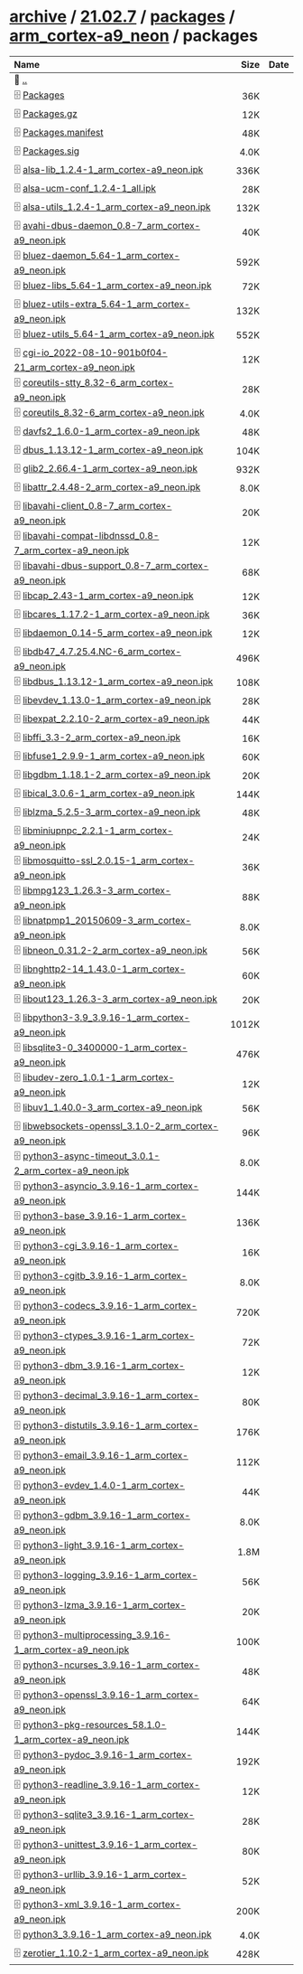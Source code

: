 ---
---

# [archive](/archive/) / [21.02.7](/archive/21.02.7/) / [packages](/archive/21.02.7/packages/) / [arm_cortex-a9_neon](/archive/21.02.7/packages/arm_cortex-a9_neon/) / packages


| Name | Size | Date |
|:---|---:|---|
| 📁 [..](../) | | |
| 🗄️ [Packages](./Packages) | 36K | |
| 🗄️ [Packages.gz](./Packages.gz) | 12K | |
| 🗄️ [Packages.manifest](./Packages.manifest) | 48K | |
| 🗄️ [Packages.sig](./Packages.sig) | 4.0K | |
| 🗄️ [alsa-lib_1.2.4-1_arm_cortex-a9_neon.ipk](./alsa-lib_1.2.4-1_arm_cortex-a9_neon.ipk) | 336K | |
| 🗄️ [alsa-ucm-conf_1.2.4-1_all.ipk](./alsa-ucm-conf_1.2.4-1_all.ipk) | 28K | |
| 🗄️ [alsa-utils_1.2.4-1_arm_cortex-a9_neon.ipk](./alsa-utils_1.2.4-1_arm_cortex-a9_neon.ipk) | 132K | |
| 🗄️ [avahi-dbus-daemon_0.8-7_arm_cortex-a9_neon.ipk](./avahi-dbus-daemon_0.8-7_arm_cortex-a9_neon.ipk) | 40K | |
| 🗄️ [bluez-daemon_5.64-1_arm_cortex-a9_neon.ipk](./bluez-daemon_5.64-1_arm_cortex-a9_neon.ipk) | 592K | |
| 🗄️ [bluez-libs_5.64-1_arm_cortex-a9_neon.ipk](./bluez-libs_5.64-1_arm_cortex-a9_neon.ipk) | 72K | |
| 🗄️ [bluez-utils-extra_5.64-1_arm_cortex-a9_neon.ipk](./bluez-utils-extra_5.64-1_arm_cortex-a9_neon.ipk) | 132K | |
| 🗄️ [bluez-utils_5.64-1_arm_cortex-a9_neon.ipk](./bluez-utils_5.64-1_arm_cortex-a9_neon.ipk) | 552K | |
| 🗄️ [cgi-io_2022-08-10-901b0f04-21_arm_cortex-a9_neon.ipk](./cgi-io_2022-08-10-901b0f04-21_arm_cortex-a9_neon.ipk) | 12K | |
| 🗄️ [coreutils-stty_8.32-6_arm_cortex-a9_neon.ipk](./coreutils-stty_8.32-6_arm_cortex-a9_neon.ipk) | 28K | |
| 🗄️ [coreutils_8.32-6_arm_cortex-a9_neon.ipk](./coreutils_8.32-6_arm_cortex-a9_neon.ipk) | 4.0K | |
| 🗄️ [davfs2_1.6.0-1_arm_cortex-a9_neon.ipk](./davfs2_1.6.0-1_arm_cortex-a9_neon.ipk) | 48K | |
| 🗄️ [dbus_1.13.12-1_arm_cortex-a9_neon.ipk](./dbus_1.13.12-1_arm_cortex-a9_neon.ipk) | 104K | |
| 🗄️ [glib2_2.66.4-1_arm_cortex-a9_neon.ipk](./glib2_2.66.4-1_arm_cortex-a9_neon.ipk) | 932K | |
| 🗄️ [libattr_2.4.48-2_arm_cortex-a9_neon.ipk](./libattr_2.4.48-2_arm_cortex-a9_neon.ipk) | 8.0K | |
| 🗄️ [libavahi-client_0.8-7_arm_cortex-a9_neon.ipk](./libavahi-client_0.8-7_arm_cortex-a9_neon.ipk) | 20K | |
| 🗄️ [libavahi-compat-libdnssd_0.8-7_arm_cortex-a9_neon.ipk](./libavahi-compat-libdnssd_0.8-7_arm_cortex-a9_neon.ipk) | 12K | |
| 🗄️ [libavahi-dbus-support_0.8-7_arm_cortex-a9_neon.ipk](./libavahi-dbus-support_0.8-7_arm_cortex-a9_neon.ipk) | 68K | |
| 🗄️ [libcap_2.43-1_arm_cortex-a9_neon.ipk](./libcap_2.43-1_arm_cortex-a9_neon.ipk) | 12K | |
| 🗄️ [libcares_1.17.2-1_arm_cortex-a9_neon.ipk](./libcares_1.17.2-1_arm_cortex-a9_neon.ipk) | 36K | |
| 🗄️ [libdaemon_0.14-5_arm_cortex-a9_neon.ipk](./libdaemon_0.14-5_arm_cortex-a9_neon.ipk) | 12K | |
| 🗄️ [libdb47_4.7.25.4.NC-6_arm_cortex-a9_neon.ipk](./libdb47_4.7.25.4.NC-6_arm_cortex-a9_neon.ipk) | 496K | |
| 🗄️ [libdbus_1.13.12-1_arm_cortex-a9_neon.ipk](./libdbus_1.13.12-1_arm_cortex-a9_neon.ipk) | 108K | |
| 🗄️ [libevdev_1.13.0-1_arm_cortex-a9_neon.ipk](./libevdev_1.13.0-1_arm_cortex-a9_neon.ipk) | 28K | |
| 🗄️ [libexpat_2.2.10-2_arm_cortex-a9_neon.ipk](./libexpat_2.2.10-2_arm_cortex-a9_neon.ipk) | 44K | |
| 🗄️ [libffi_3.3-2_arm_cortex-a9_neon.ipk](./libffi_3.3-2_arm_cortex-a9_neon.ipk) | 16K | |
| 🗄️ [libfuse1_2.9.9-1_arm_cortex-a9_neon.ipk](./libfuse1_2.9.9-1_arm_cortex-a9_neon.ipk) | 60K | |
| 🗄️ [libgdbm_1.18.1-2_arm_cortex-a9_neon.ipk](./libgdbm_1.18.1-2_arm_cortex-a9_neon.ipk) | 20K | |
| 🗄️ [libical_3.0.6-1_arm_cortex-a9_neon.ipk](./libical_3.0.6-1_arm_cortex-a9_neon.ipk) | 144K | |
| 🗄️ [liblzma_5.2.5-3_arm_cortex-a9_neon.ipk](./liblzma_5.2.5-3_arm_cortex-a9_neon.ipk) | 48K | |
| 🗄️ [libminiupnpc_2.2.1-1_arm_cortex-a9_neon.ipk](./libminiupnpc_2.2.1-1_arm_cortex-a9_neon.ipk) | 24K | |
| 🗄️ [libmosquitto-ssl_2.0.15-1_arm_cortex-a9_neon.ipk](./libmosquitto-ssl_2.0.15-1_arm_cortex-a9_neon.ipk) | 36K | |
| 🗄️ [libmpg123_1.26.3-3_arm_cortex-a9_neon.ipk](./libmpg123_1.26.3-3_arm_cortex-a9_neon.ipk) | 88K | |
| 🗄️ [libnatpmp1_20150609-3_arm_cortex-a9_neon.ipk](./libnatpmp1_20150609-3_arm_cortex-a9_neon.ipk) | 8.0K | |
| 🗄️ [libneon_0.31.2-2_arm_cortex-a9_neon.ipk](./libneon_0.31.2-2_arm_cortex-a9_neon.ipk) | 56K | |
| 🗄️ [libnghttp2-14_1.43.0-1_arm_cortex-a9_neon.ipk](./libnghttp2-14_1.43.0-1_arm_cortex-a9_neon.ipk) | 60K | |
| 🗄️ [libout123_1.26.3-3_arm_cortex-a9_neon.ipk](./libout123_1.26.3-3_arm_cortex-a9_neon.ipk) | 20K | |
| 🗄️ [libpython3-3.9_3.9.16-1_arm_cortex-a9_neon.ipk](./libpython3-3.9_3.9.16-1_arm_cortex-a9_neon.ipk) | 1012K | |
| 🗄️ [libsqlite3-0_3400000-1_arm_cortex-a9_neon.ipk](./libsqlite3-0_3400000-1_arm_cortex-a9_neon.ipk) | 476K | |
| 🗄️ [libudev-zero_1.0.1-1_arm_cortex-a9_neon.ipk](./libudev-zero_1.0.1-1_arm_cortex-a9_neon.ipk) | 12K | |
| 🗄️ [libuv1_1.40.0-3_arm_cortex-a9_neon.ipk](./libuv1_1.40.0-3_arm_cortex-a9_neon.ipk) | 56K | |
| 🗄️ [libwebsockets-openssl_3.1.0-2_arm_cortex-a9_neon.ipk](./libwebsockets-openssl_3.1.0-2_arm_cortex-a9_neon.ipk) | 96K | |
| 🗄️ [python3-async-timeout_3.0.1-2_arm_cortex-a9_neon.ipk](./python3-async-timeout_3.0.1-2_arm_cortex-a9_neon.ipk) | 8.0K | |
| 🗄️ [python3-asyncio_3.9.16-1_arm_cortex-a9_neon.ipk](./python3-asyncio_3.9.16-1_arm_cortex-a9_neon.ipk) | 144K | |
| 🗄️ [python3-base_3.9.16-1_arm_cortex-a9_neon.ipk](./python3-base_3.9.16-1_arm_cortex-a9_neon.ipk) | 136K | |
| 🗄️ [python3-cgi_3.9.16-1_arm_cortex-a9_neon.ipk](./python3-cgi_3.9.16-1_arm_cortex-a9_neon.ipk) | 16K | |
| 🗄️ [python3-cgitb_3.9.16-1_arm_cortex-a9_neon.ipk](./python3-cgitb_3.9.16-1_arm_cortex-a9_neon.ipk) | 8.0K | |
| 🗄️ [python3-codecs_3.9.16-1_arm_cortex-a9_neon.ipk](./python3-codecs_3.9.16-1_arm_cortex-a9_neon.ipk) | 720K | |
| 🗄️ [python3-ctypes_3.9.16-1_arm_cortex-a9_neon.ipk](./python3-ctypes_3.9.16-1_arm_cortex-a9_neon.ipk) | 72K | |
| 🗄️ [python3-dbm_3.9.16-1_arm_cortex-a9_neon.ipk](./python3-dbm_3.9.16-1_arm_cortex-a9_neon.ipk) | 12K | |
| 🗄️ [python3-decimal_3.9.16-1_arm_cortex-a9_neon.ipk](./python3-decimal_3.9.16-1_arm_cortex-a9_neon.ipk) | 80K | |
| 🗄️ [python3-distutils_3.9.16-1_arm_cortex-a9_neon.ipk](./python3-distutils_3.9.16-1_arm_cortex-a9_neon.ipk) | 176K | |
| 🗄️ [python3-email_3.9.16-1_arm_cortex-a9_neon.ipk](./python3-email_3.9.16-1_arm_cortex-a9_neon.ipk) | 112K | |
| 🗄️ [python3-evdev_1.4.0-1_arm_cortex-a9_neon.ipk](./python3-evdev_1.4.0-1_arm_cortex-a9_neon.ipk) | 44K | |
| 🗄️ [python3-gdbm_3.9.16-1_arm_cortex-a9_neon.ipk](./python3-gdbm_3.9.16-1_arm_cortex-a9_neon.ipk) | 8.0K | |
| 🗄️ [python3-light_3.9.16-1_arm_cortex-a9_neon.ipk](./python3-light_3.9.16-1_arm_cortex-a9_neon.ipk) | 1.8M | |
| 🗄️ [python3-logging_3.9.16-1_arm_cortex-a9_neon.ipk](./python3-logging_3.9.16-1_arm_cortex-a9_neon.ipk) | 56K | |
| 🗄️ [python3-lzma_3.9.16-1_arm_cortex-a9_neon.ipk](./python3-lzma_3.9.16-1_arm_cortex-a9_neon.ipk) | 20K | |
| 🗄️ [python3-multiprocessing_3.9.16-1_arm_cortex-a9_neon.ipk](./python3-multiprocessing_3.9.16-1_arm_cortex-a9_neon.ipk) | 100K | |
| 🗄️ [python3-ncurses_3.9.16-1_arm_cortex-a9_neon.ipk](./python3-ncurses_3.9.16-1_arm_cortex-a9_neon.ipk) | 48K | |
| 🗄️ [python3-openssl_3.9.16-1_arm_cortex-a9_neon.ipk](./python3-openssl_3.9.16-1_arm_cortex-a9_neon.ipk) | 64K | |
| 🗄️ [python3-pkg-resources_58.1.0-1_arm_cortex-a9_neon.ipk](./python3-pkg-resources_58.1.0-1_arm_cortex-a9_neon.ipk) | 144K | |
| 🗄️ [python3-pydoc_3.9.16-1_arm_cortex-a9_neon.ipk](./python3-pydoc_3.9.16-1_arm_cortex-a9_neon.ipk) | 192K | |
| 🗄️ [python3-readline_3.9.16-1_arm_cortex-a9_neon.ipk](./python3-readline_3.9.16-1_arm_cortex-a9_neon.ipk) | 12K | |
| 🗄️ [python3-sqlite3_3.9.16-1_arm_cortex-a9_neon.ipk](./python3-sqlite3_3.9.16-1_arm_cortex-a9_neon.ipk) | 28K | |
| 🗄️ [python3-unittest_3.9.16-1_arm_cortex-a9_neon.ipk](./python3-unittest_3.9.16-1_arm_cortex-a9_neon.ipk) | 80K | |
| 🗄️ [python3-urllib_3.9.16-1_arm_cortex-a9_neon.ipk](./python3-urllib_3.9.16-1_arm_cortex-a9_neon.ipk) | 52K | |
| 🗄️ [python3-xml_3.9.16-1_arm_cortex-a9_neon.ipk](./python3-xml_3.9.16-1_arm_cortex-a9_neon.ipk) | 200K | |
| 🗄️ [python3_3.9.16-1_arm_cortex-a9_neon.ipk](./python3_3.9.16-1_arm_cortex-a9_neon.ipk) | 4.0K | |
| 🗄️ [zerotier_1.10.2-1_arm_cortex-a9_neon.ipk](./zerotier_1.10.2-1_arm_cortex-a9_neon.ipk) | 428K | |

